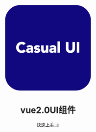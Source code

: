 <!-- ---
home: true
heroImage: ../src/assets/c_logo.png
actionText: 开始 →
actionLink: /guide/
--- -->
<div class="home">
<img src='../src/assets/c_logo.png' alt="logo" class="logo">
<h1>vue2.0UI组件</h1>
<p class="action">
<a href="/view/Input">快速上手 →</a>
</p>
</div>


<style>
.home {
   text-align: center;
}
.logo {
    border-radius:50px;
}
</style>
